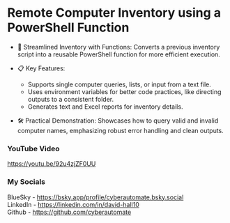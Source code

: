 # Remote Computer Inventory using a PowerShell Function

- 🔄 Streamlined Inventory with Functions: Converts a previous inventory script into a reusable PowerShell function for more efficient execution.

- 📋 Key Features:
  - Supports single computer queries, lists, or input from a text file.
  - Uses environment variables for better code practices, like directing outputs to a consistent folder.
  - Generates text and Excel reports for inventory details.

- 🛠️ Practical Demonstration: Showcases how to query valid and invalid computer names, emphasizing robust error handling and clean outputs.

### YouTube Video ###
https://youtu.be/92u4zjZF0UU

### My Socials ###
BlueSky - https://bsky.app/profile/cyberautomate.bsky.social<br/>
LinkedIn - https://linkedin.com/in/david-hall10 <br/>
Github - https://github.com/cyberautomate